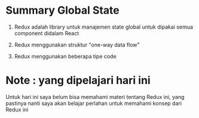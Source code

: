 # Summary Global State

1. Redux adalah library untuk manajemen state global untuk dipakai semua component didalam React

2. Redux menggunakan struktur "one-way data flow"

3. Redux menggunakan beberapa tipe code

# Note : yang dipelajari hari ini

Untuk hari ini saya belum bisa memahami materi tentang Redux ini, yang pastinya nanti saya akan belajar perlahan untuk memahami konsep dari Redux ini
